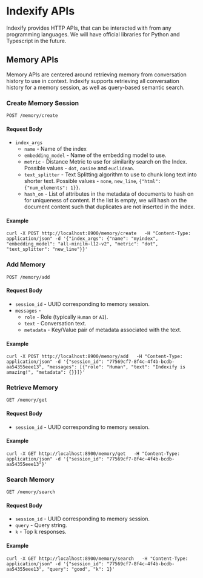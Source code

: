 # Indexify APIs

Indexify provides HTTP APIs, that can be interacted with from any programming languages. We will have official libraries for Python and Typescript in the future.

## Memory APIs

Memory APIs are centered around retrieving memory from conversation history to use in context. Indexify supports retrieving all conversation history for a memory session, as well as query-based semantic search.


### Create Memory Session
```
POST /memory/create
```
#### Request Body
* `index_args`
    * `name` - Name of the index
    * `embedding_model` - Name of the embedding model to use.
    * `metric` - Distance Metric to use for similarity search on the Index. Possible values - `dot`, `cosine` and `euclidean`.
    * `text_splitter` - Text Splitting algorithm to use to chunk long text into shorter text. Possible values - `none`, `new_line`, `{"html": {"num_elements": 1}}`.
    * `hash_on` - List of attributes in the metadata of documents to hash on for uniqueness of content. If the list is empty, we will hash on the document content such that duplicates are not inserted in the index.

#### Example 
```
curl -X POST http://localhost:8900/memory/create   -H "Content-Type: application/json" -d '{"index_args": {"name": "myindex", "embedding_model": "all-minilm-l12-v2", "metric": "dot", "text_splitter": "new_line"}}'
```

### Add Memory
```
POST /memory/add
```
#### Request Body
* `session_id` - UUID corresponding to memory session.
* `messages` -
    * `role` - Role (typically `Human` or `AI`).
    * `text` - Conversation text.
    * `metadata` - Key/Value pair of metadata associated with the text. 

#### Example 
```
curl -X POST http://localhost:8900/memory/add   -H "Content-Type: application/json" -d '{"session_id": "77569cf7-8f4c-4f4b-bcdb-aa54355eee13", "messages": [{"role": "Human", "text": "Indexify is amazing!", "metadata": {}}]}'
```

### Retrieve Memory
```
GET /memory/get
```
#### Request Body
* `session_id` - UUID corresponding to memory session.

#### Example 
```
curl -X GET http://localhost:8900/memory/get   -H "Content-Type: application/json" -d '{"session_id": "77569cf7-8f4c-4f4b-bcdb-aa54355eee13"}'
```

### Search Memory
```
GET /memory/search
```
#### Request Body
* `session_id` - UUID corresponding to memory session.
* `query` - Query string.
* `k` - Top k responses.

#### Example 
```
curl -X GET http://localhost:8900/memory/search   -H "Content-Type: application/json" -d '{"session_id": "77569cf7-8f4c-4f4b-bcdb-aa54355eee13", "query": "good", "k": 1}'
```